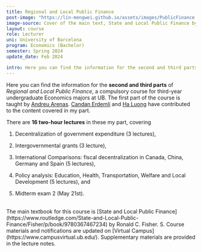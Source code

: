```yaml
---
title: Regional and Local Public Finance
post-image: "https://lin-mengwei.github.io/assets/images/PublicFinance.png"
image-source: Cover of the main text, State and Local Public Finance by Ronald Fisher. 
layout: course
role: Lecturer
uni: University of Barcelona
program: Economics (Bachelor)
semester: Spring 2024
update_date: Feb 2024

intro: Here you can find the information for the second and third parts (the decentralization of expenditure, application and policy analyses) of <b>Regional and Local Public Finance</b> taught in Spring, 2024.
---
```



Here you can find the information for the <b>second and third parts</b> of *Regional and Local Public Finance*, a compulsory course for third-year undergraduate Economics majors at UB. The first part of the course is taught by [Andreu Arenas](https://sites.google.com/site/andreuarenasweb/home). [Candan Erdemli](https://candanerdemli.com/) and [Ha Luong](https://haluong.weebly.com/) have contributed to the content covered in my part.

There are **16 two-hour lectures** in these my part, covering 

1. Decentralization of government expenditure (3 lectures), 

2. Intergovernmental grants (3 lecture), 

3. International Comparisons: fiscal decentralization in Canada, China, Germany and Spain (5 lectures),

4. Policy analysis: Education, Health, Transportation, Welfare and Local Development (5 lectures), and

5. Midterm exam 2 (May 21st).


<br>
The main textbook for this course is [State and Local Public Finance](https://www.routledge.com/State-and-Local-Public-Finance/Fisher/p/book/9780367467234) by Ronald C. Fisher. S. Course materials and notifications are updated on [Virtual Campus](https://www.campusvirtual.ub.edu/). Supplementary materials are provided in the lecture notes.
